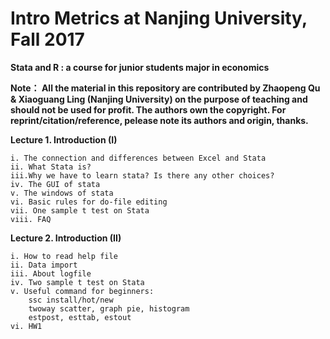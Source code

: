 # Intro Metrics at Nanjing University, Fall 2017

**Stata and R : a course for junior students major in economics**


**Note：
All the material in this repository are contributed by Zhaopeng Qu & Xiaoguang Ling (Nanjing University) on the purpose of teaching and should not be used for profit.
The authors own the copyright. For reprint/citation/reference, pelease note its authors and origin, thanks.**


**Lecture 1. Introduction (I)**

	i. The connection and differences between Excel and Stata
	ii. What Stata is?
	iii.Why we have to learn stata? Is there any other choices?
	iv. The GUI of stata
	v. The windows of stata
	vi. Basic rules for do-file editing
	vii. One sample t test on Stata
	viii. FAQ

**Lecture 2.  Introduction (II)**
	
	i. How to read help file
	ii. Data import
	iii. About logfile
	iv. Two sample t test on Stata
	v. Useful command for beginners:
		ssc install/hot/new
		twoway scatter, graph pie, histogram
		estpost, esttab, estout
	vi. HW1
		



